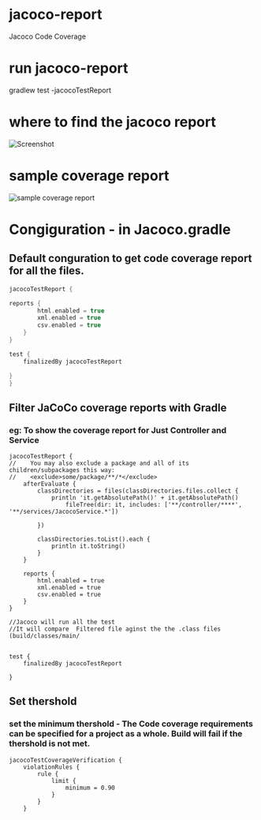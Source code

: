 # jacoco-report
Jacoco Code Coverage 
# run jacoco-report
gradlew test -jacocoTestReport
# where to find the jacoco report
![Screenshot](code-coverage-report.PNG)
# sample coverage report
![sample coverage report](code-coverage-report.PNG)
# Congiguration - in Jacoco.gradle

## Default conguration to get code coverage report for all the files.

```groovy
jacocoTestReport {

reports {
        html.enabled = true
        xml.enabled = true
        csv.enabled = true
    }
}

test {
    finalizedBy jacocoTestReport

}
}
```
## Filter JaCoCo coverage reports with Gradle
  ### eg: To show the coverage report for Just Controller and Service 
  
```
jacocoTestReport {
//    You may also exclude a package and all of its children/subpackages this way:
//    <exclude>some/package/**/*</exclude>
    afterEvaluate {
        classDirectories = files(classDirectories.files.collect {
            println 'it.getAbsolutePath()' + it.getAbsolutePath()
                fileTree(dir: it, includes: ['**/controller/****',  '**/services/JacocoService.*'])

        })

        classDirectories.toList().each {
            println it.toString()
        }
    }

    reports {
        html.enabled = true
        xml.enabled = true
        csv.enabled = true
    }
}

//Jacoco will run all the test
//It will compare  Filtered file aginst the the .class files (build/classes/main/


test {
    finalizedBy jacocoTestReport

}

```

## Set thershold 
        
 ### set the minimum thershold - The Code coverage requirements can be specified for a project as a whole. Build will fail if the thershold is not met.

```
jacocoTestCoverageVerification {
    violationRules {
        rule {
            limit {
                minimum = 0.90
            }
        }
    }
 ```
